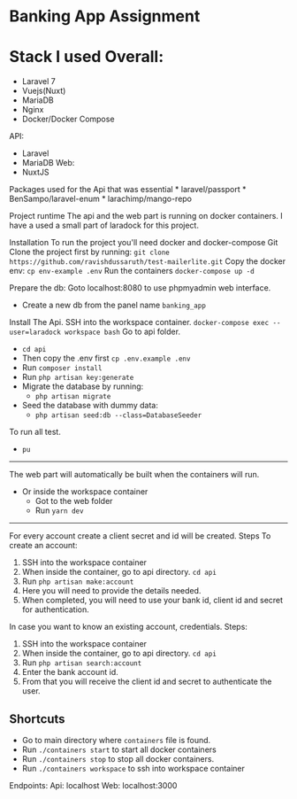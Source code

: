 # Banking App Assignment

# Stack I used Overall:
* Laravel 7
* Vuejs(Nuxt)
* MariaDB
* Nginx
* Docker/Docker Compose

API:
   * Laravel
   * MariaDB
Web:
   * NuxtJS
   
Packages used for the Api that was essential
    * laravel/passport
    * BenSampo/laravel-enum
    * larachimp/mango-repo

Project runtime
 The api and the web part is running on docker containers.  I have a used a small part of laradock for this project.

Installation
    To run the project you'll need docker and docker-compose
Git Clone the project first by running:
    `git clone https://github.com/ravishdussaruth/test-mailerlite.git`
Copy the docker env:
    `cp env-example .env`
Run the containers
    `docker-compose up -d`

Prepare the db:
Goto localhost:8080 to use phpmyadmin web interface.
* Create a new db from the panel name `banking_app`

Install The Api.
SSH into the workspace container.
    `docker-compose exec --user=laradock workspace bash`
Go to api folder.
* `cd api`
* Then copy the .env first
        `cp .env.example .env`
* Run `composer install`
* Run `php artisan key:generate`
* Migrate the database by running:
    * `php artisan migrate`
* Seed the database with dummy data:
    * `php artisan seed:db --class=DatabaseSeeder`
    
To run all test.
*   `pu`

---
The web part will automatically be built when the containers will run.

* Or inside the workspace container
    *   Got to the web folder
    *   Run `yarn dev`
---
For every account create a client secret and id will be created.
Steps To create an account:
1. SSH into the workspace container
2. When inside the container, go to api directory.
    `cd api`
3. Run `php artisan make:account`
4. Here you will need to provide the details needed.
5. When completed, you will need to use your bank id, client id and secret for authentication.

In case you want to know an existing account, credentials.
Steps:
1. SSH into the workspace container
2. When inside the container, go to api directory.
    `cd api`
3. Run `php artisan search:account`
4. Enter the bank account id.
5. From that you will receive the client id and secret to authenticate the user.

## Shortcuts
* Go to main directory where `containers` file is found.
* Run `./containers start` to start all docker containers
* Run `./containers stop` to stop all docker containers.
* Run `./containers workspace` to ssh into workspace container

Endpoints:
Api: localhost
Web: localhost:3000